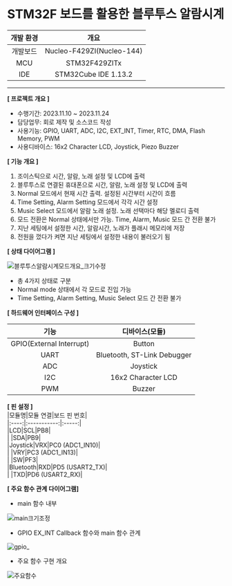 # STM32F 보드를 활용한 블루투스 알람시계  

|개발 환경|개요|  
|:-------:|:---:|
|개발보드|Nucleo-F429ZI(Nucleo-144)|  
|MCU|STM32F429ZITx|  
|IDE|STM32Cube IDE 1.13.2|  
  
  ----  

**[ 프로젝트 개요 ]**

- 수행기간: 2023.11.10 ~ 2023.11.24  
- 담당업무: 회로 제작 및 소스코드 작성   
- 사용기능: GPIO, UART, ADC, I2C, EXT_INT, Timer, RTC, DMA, Flash Memory, PWM
- 사용디바이스: 16x2 Character LCD, Joystick, Piezo Buzzer     

**[ 기능 개요 ]**  
1.	조이스틱으로 시간, 알람, 노래 설정 및 LCD에 출력
2.	블루투스로 연결된 휴대폰으로 시간, 알람, 노래 설정 및 LCD에 출력
3.	Normal 모드에서 현재 시간 출력. 설정된 시간부터 시간이 흐름
4.	Time Setting, Alarm Setting 모드에서 각각 시간 설정
5.	Music Select 모드에서 알람 노래 설정. 노래 선택마다 해당 멜로디 출력
6.	모드 전환은 Normal 상태에서만 가능. Time, Alarm, Music 모드 간 전환 불가
7.	지난 세팅에서 설정한 시간, 알람시간, 노래가 플래시 메모리에 저장
8.	전원을 껐다가 켜면 지난 세팅에서 설정한 내용이 불러오기 됨 
  

**[ 상태 다이어그램 ]**  

![블루투스알람시계모드개요_크기수정](https://github.com/Minhee713/mini-projects-with-stm32f429/assets/127821647/4872cd51-0fec-486f-b5c9-c4781de79850)
- 총 4가지 상태로 구분  
- Normal mode 상태에서 각 모드로 진입 가능  
- Time Setting, Alarm Setting, Music Select 모드 간 전환 불가  

**[ 하드웨어 인터페이스 구성 ]**  

|기능|디바이스(모듈)|  
|:--:|:--:|  
|GPIO(External Interrupt)|Button|  
|UART|Bluetooth, ST-Link Debugger|  
|ADC|Joystick|  
|I2C|16x2 Character LCD|  
|PWM|Buzzer|   

**[ 핀 설정 ]**  
|모듈명|모듈 연결|보드 핀 번호|  
|:----:|:-----------:|:-----:|  
|LCD|SCL|PB8|    
| |SDA|PB9|  
|Joystick|VRX|PC0 (ADC1_IN10)|  
| |VRY|PC3 (ADC1_IN13)|  
| |SW|PF3|  
|Bluetooth|RXD|PD5 (USART2_TX)|  
| |TXD|PD6 (USART2_RX)|  

**[ 주요 함수 관계 다이어그램]**  

- main 함수 내부  

![main크기조정](https://github.com/Minhee713/mini-projects-with-stm32f429/assets/127821647/09156d4c-fba7-45bb-8193-6c6a80eefe9d)

- GPIO EX_INT Callback 함수와 main 함수 관계    

![gpio_](https://github.com/Minhee713/mini-projects-with-stm32f429/assets/127821647/4282b769-303b-4f63-824e-d0fb0ca4bed1)  

- 주요 함수 구현 개요    

![주요함수](https://github.com/Minhee713/mini-projects-with-stm32f429/assets/127821647/3ee429b0-aa42-4ca1-b039-6b31f5ac68a4)


